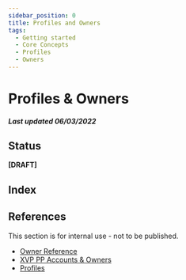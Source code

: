 ```yaml
---
sidebar_position: 0
title: Profiles and Owners
tags:
  - Getting started
  - Core Concepts
  - Profiles
  - Owners
---
```

# Profiles & Owners
##### Last updated 06/03/2022
## Status
**[DRAFT]**
## Index

## References
This section is for internal use - not to be published.

* [Owner Reference](https://internal-xvp-docs-staging.r53.aae.comcast.net/Architecture/Solutions/owner-reference/)
* [XVP PP Accounts & Owners](https://etwiki.sys.comcast.net/display/XVP/Account+and+OwnerReferences)
* [Profiles](https://etwiki.sys.comcast.net/display/XVP/Profiles)
